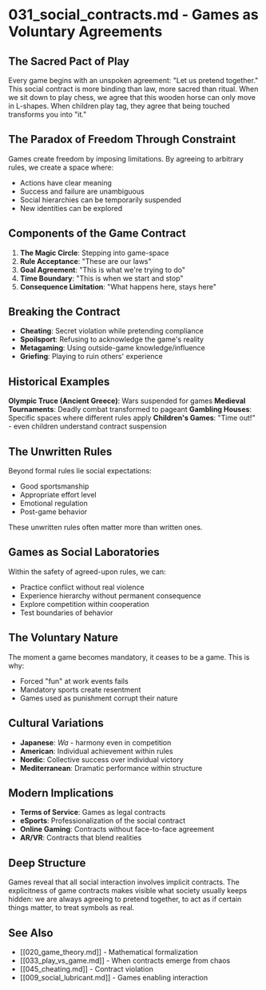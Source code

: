 # 031_social_contracts.md - Games as Voluntary Agreements

## The Sacred Pact of Play

Every game begins with an unspoken agreement: "Let us pretend together." This social contract is more binding than law, more sacred than ritual. When we sit down to play chess, we agree that this wooden horse can only move in L-shapes. When children play tag, they agree that being touched transforms you into "it."

## The Paradox of Freedom Through Constraint

Games create freedom by imposing limitations. By agreeing to arbitrary rules, we create a space where:
- Actions have clear meaning
- Success and failure are unambiguous
- Social hierarchies can be temporarily suspended
- New identities can be explored

## Components of the Game Contract

1. **The Magic Circle**: Stepping into game-space
2. **Rule Acceptance**: "These are our laws"
3. **Goal Agreement**: "This is what we're trying to do"
4. **Time Boundary**: "This is when we start and stop"
5. **Consequence Limitation**: "What happens here, stays here"

## Breaking the Contract

- **Cheating**: Secret violation while pretending compliance
- **Spoilsport**: Refusing to acknowledge the game's reality
- **Metagaming**: Using outside-game knowledge/influence
- **Griefing**: Playing to ruin others' experience

## Historical Examples

**Olympic Truce (Ancient Greece)**: Wars suspended for games
**Medieval Tournaments**: Deadly combat transformed to pageant
**Gambling Houses**: Specific spaces where different rules apply
**Children's Games**: "Time out!" - even children understand contract suspension

## The Unwritten Rules

Beyond formal rules lie social expectations:
- Good sportsmanship
- Appropriate effort level
- Emotional regulation
- Post-game behavior

These unwritten rules often matter more than written ones.

## Games as Social Laboratories

Within the safety of agreed-upon rules, we can:
- Practice conflict without real violence
- Experience hierarchy without permanent consequence
- Explore competition within cooperation
- Test boundaries of behavior

## The Voluntary Nature

The moment a game becomes mandatory, it ceases to be a game. This is why:
- Forced "fun" at work events fails
- Mandatory sports create resentment
- Games used as punishment corrupt their nature

## Cultural Variations

- **Japanese**: *Wa* - harmony even in competition
- **American**: Individual achievement within rules
- **Nordic**: Collective success over individual victory
- **Mediterranean**: Dramatic performance within structure

## Modern Implications

- **Terms of Service**: Games as legal contracts
- **eSports**: Professionalization of the social contract
- **Online Gaming**: Contracts without face-to-face agreement
- **AR/VR**: Contracts that blend realities

## Deep Structure

Games reveal that all social interaction involves implicit contracts. The explicitness of game contracts makes visible what society usually keeps hidden: we are always agreeing to pretend together, to act as if certain things matter, to treat symbols as real.

## See Also
- [[020_game_theory.md]] - Mathematical formalization
- [[033_play_vs_game.md]] - When contracts emerge from chaos
- [[045_cheating.md]] - Contract violation
- [[009_social_lubricant.md]] - Games enabling interaction